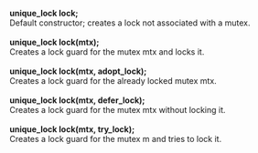 **unique_lock lock;**  <br>
Default constructor; creates a lock not associated with a mutex.<br><br>
**unique_lock lock(mtx);**<br>
Creates a lock guard for the mutex mtx and locks it. <br><br>
**unique_lock lock(mtx, adopt_lock);**<br>
Creates a lock guard for the already locked mutex mtx.<br> <br>
**unique_lock lock(mtx, defer_lock);** <br>
 Creates a lock guard for the mutex mtx without locking it.<br><br>
**unique_lock lock(mtx, try_lock);<br>**
Creates a lock guard for the mutex m and tries to lock it. <br><br>



